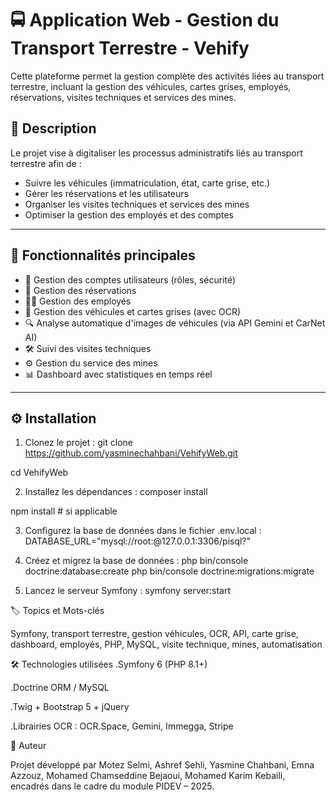# 🚍 Application Web - Gestion du Transport Terrestre - Vehify

Cette plateforme permet la gestion complète des activités liées au transport terrestre, incluant la gestion des véhicules, cartes grises, employés, réservations, visites techniques et services des mines.

## 📌 Description

Le projet vise à digitaliser les processus administratifs liés au transport terrestre afin de :
- Suivre les véhicules (immatriculation, état, carte grise, etc.)
- Gérer les réservations et les utilisateurs
- Organiser les visites techniques et services des mines
- Optimiser la gestion des employés et des comptes

---

## 🧩 Fonctionnalités principales

- 🔐 Gestion des comptes utilisateurs (rôles, sécurité)
- 📅 Gestion des réservations
- 👨‍🔧 Gestion des employés
- 🚗 Gestion des véhicules et cartes grises (avec OCR)
- 🔍 Analyse automatique d'images de véhicules (via API Gemini et CarNet AI)
- 🛠️ Suivi des visites techniques
- ⚙️ Gestion du service des mines
- 📊 Dashboard avec statistiques en temps réel

---

## ⚙️ Installation

1. Clonez le projet :
git clone https://github.com/yasminechahbani/VehifyWeb.git

cd VehifyWeb

2. Installez les dépendances :
composer install

npm install  # si applicable


3. Configurez la base de données dans le fichier .env.local :
DATABASE_URL="mysql://root:@127.0.0.1:3306/pisql?"


4. Créez et migrez la base de données :
php bin/console doctrine:database:create
php bin/console doctrine:migrations:migrate


5. Lancez le serveur Symfony :
symfony server:start


🏷️ Topics et Mots-clés

Symfony, transport terrestre, gestion véhicules, OCR, API, carte grise, dashboard, employés, PHP, MySQL, visite technique, mines, automatisation



🛠 Technologies utilisées
.Symfony 6 (PHP 8.1+)

.Doctrine ORM / MySQL

.Twig + Bootstrap 5 + jQuery

.Librairies OCR : OCR.Space, Gemini, Immegga, Stripe


👤 Auteur

Projet développé par Motez Selmi, Ashref Sehli, Yasmine Chahbani, Emna Azzouz, Mohamed Chamseddine Bejaoui, Mohamed Karim Kebaili, encadrés dans le cadre du module PIDEV – 2025.
